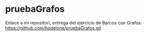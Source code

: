 # pruebaGrafos
Enlace a mi repositori, entrega del ejercicio de Barcos con Grafos: https://github.com/hodeione/pruebaGrafos.git
